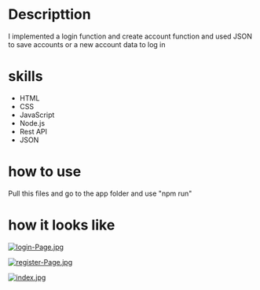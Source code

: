 # Descripttion
I implemented a login function and create account function and used JSON to save accounts or a new account data to log in

# skills
- HTML
- CSS
- JavaScript
- Node.js
- Rest API
- JSON
# how to use
Pull this files and go to the app folder and use "npm run"

# how it looks like
[![login-Page.jpg](https://i.postimg.cc/Qtn0CDDr/login-Page.jpg)](https://postimg.cc/BLHx7dth)

[![register-Page.jpg](https://i.postimg.cc/HxKRKXV5/register-Page.jpg)](https://postimg.cc/cgRFtK74)

[![index.jpg](https://i.postimg.cc/kMKT9kHL/index.jpg)](https://postimg.cc/NLG6kPBx)
